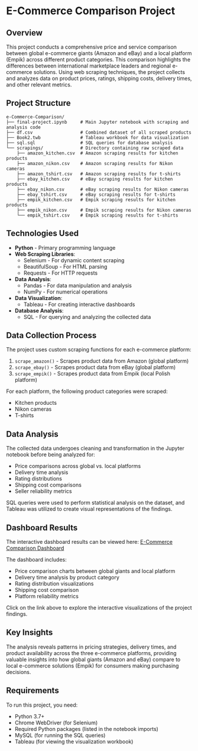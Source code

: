 # E-Commerce Comparison Project

## Overview
This project conducts a comprehensive price and service comparison between global e-commerce giants (Amazon and eBay) and a local platform (Empik) across different product categories. This comparison highlights the differences between international marketplace leaders and regional e-commerce solutions. Using web scraping techniques, the project collects and analyzes data on product prices, ratings, shipping costs, delivery times, and other relevant metrics.

## Project Structure

```
e-Commerce-Comparison/
├── final-project.ipynb     # Main Jupyter notebook with scraping and analysis code
├── df.csv                  # Combined dataset of all scraped products
├── Book2.twb               # Tableau workbook for data visualization
├── sql.sql                 # SQL queries for database analysis
└── scrapings/              # Directory containing raw scraped data
    ├── amazon_kitchen.csv  # Amazon scraping results for kitchen products
    ├── amazon_nikon.csv    # Amazon scraping results for Nikon cameras
    ├── amazon_tshirt.csv   # Amazon scraping results for t-shirts
    ├── ebay_kitchen.csv    # eBay scraping results for kitchen products
    ├── ebay_nikon.csv      # eBay scraping results for Nikon cameras
    ├── ebay_tshirt.csv     # eBay scraping results for t-shirts
    ├── empik_kitchen.csv   # Empik scraping results for kitchen products
    ├── empik_nikon.csv     # Empik scraping results for Nikon cameras
    └── empik_tshirt.csv    # Empik scraping results for t-shirts
```

## Technologies Used

- **Python** - Primary programming language
- **Web Scraping Libraries**:
  - Selenium - For dynamic content scraping
  - BeautifulSoup - For HTML parsing
  - Requests - For HTTP requests
- **Data Analysis**:
  - Pandas - For data manipulation and analysis
  - NumPy - For numerical operations
- **Data Visualization**:
  - Tableau - For creating interactive dashboards
- **Database Analysis**:
  - SQL - For querying and analyzing the collected data

## Data Collection Process

The project uses custom scraping functions for each e-commerce platform:
1. `scrape_amazon()` - Scrapes product data from Amazon (global platform)
2. `scrape_ebay()` - Scrapes product data from eBay (global platform)
3. `scrape_empik()` - Scrapes product data from Empik (local Polish platform)

For each platform, the following product categories were scraped:
- Kitchen products
- Nikon cameras
- T-shirts

## Data Analysis

The collected data undergoes cleaning and transformation in the Jupyter notebook before being analyzed for:
- Price comparisons across global vs. local platforms
- Delivery time analysis
- Rating distributions
- Shipping cost comparisons
- Seller reliability metrics

SQL queries were used to perform statistical analysis on the dataset, and Tableau was utilized to create visual representations of the findings.

## Dashboard Results

The interactive dashboard results can be viewed here: [E-Commerce Comparison Dashboard](https://public.tableau.com/app/profile/your.profile/viz/e-commerce-comparison)

The dashboard includes:
- Price comparison charts between global giants and local platform
- Delivery time analysis by product category
- Rating distribution visualizations
- Shipping cost comparison
- Platform reliability metrics

Click on the link above to explore the interactive visualizations of the project findings.

## Key Insights

The analysis reveals patterns in pricing strategies, delivery times, and product availability across the three e-commerce platforms, providing valuable insights into how global giants (Amazon and eBay) compare to local e-commerce solutions (Empik) for consumers making purchasing decisions.

## Requirements

To run this project, you need:
- Python 3.7+
- Chrome WebDriver (for Selenium)
- Required Python packages (listed in the notebook imports)
- MySQL (for running the SQL queries)
- Tableau (for viewing the visualization workbook) 